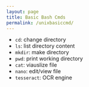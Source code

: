 ```yaml
---
layout: page
title: Basic Bash Cmds 
permalink: /unixbasiccmd/
---
```


* `cd`: change directory
* `ls`: list directory content
* `mkdir`: make directory
* `pwd`: print working directory
* `cat`: viauslize file
* `nano`: edit/view file
* `tesseract`: OCR engine
